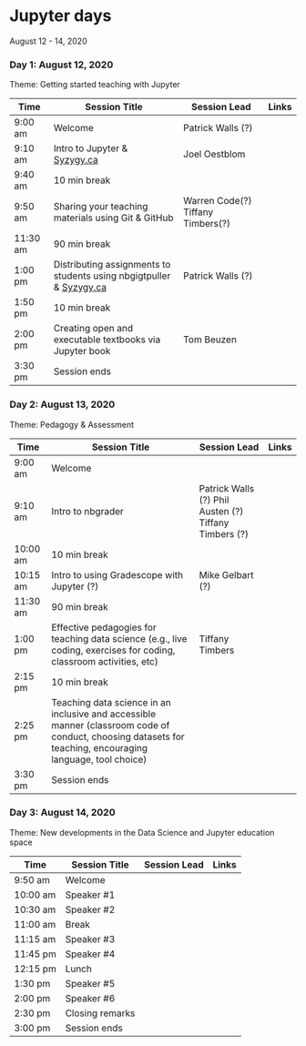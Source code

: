 # Jupyter days

August 12 - 14, 2020


### Day 1: August 12, 2020
Theme: Getting started teaching with Jupyter

| Time | Session Title | Session Lead | Links |
|------|---------------|--------------|-------|
| 9:00 am | Welcome | Patrick Walls (?) |  |
| 9:10 am | Intro to Jupyter & [Syzygy.ca](https://ubc.syzygy.ca/) | Joel Oestblom | |
| 9:40 am | 10 min break | | |
| 9:50 am | Sharing your teaching materials using Git & GitHub | Warren Code(?) Tiffany Timbers(?) | |
| 11:30 am | 90 min break | | | 
| 1:00 pm | Distributing assignments to students using nbgigtpuller & [Syzygy.ca](https://ubc.syzygy.ca/) | Patrick Walls (?) | |
| 1:50 pm | 10 min break | | |
| 2:00 pm | Creating open and executable textbooks via Jupyter book | Tom Beuzen | |
| 3:30 pm | Session ends | | |

### Day 2: August 13, 2020
Theme: Pedagogy & Assessment

| Time | Session Title | Session Lead | Links |
|------|---------------|--------------|-------|
| 9:00 am | Welcome |  |  |
| 9:10 am | Intro to nbgrader | Patrick Walls (?) Phil Austen (?) Tiffany Timbers (?) | |
| 10:00 am | 10 min break | | |
| 10:15 am | Intro to using Gradescope with Jupyter (?) | Mike Gelbart (?) | |
| 11:30 am | 90 min break | | | 
| 1:00 pm | Effective pedagogies for teaching data science (e.g., live coding, exercises for coding, classroom activities, etc) | Tiffany Timbers | |
| 2:15 pm | 10 min break | | |
| 2:25 pm | Teaching data science in an inclusive and accessible manner (classroom code of conduct, choosing datasets for teaching, encouraging language, tool choice) |  | |
| 3:30 pm | Session ends | | |

### Day 3: August 14, 2020
Theme: New developments in the Data Science and Jupyter education space

| Time | Session Title | Session Lead | Links |
|------|---------------|--------------|-------|
| 9:50 am | Welcome |  |  |
| 10:00 am | Speaker #1 |  |  |
| 10:30 am | Speaker #2 |  |  |
| 11:00 am | Break | | |
| 11:15 am | Speaker #3 |  |  |
| 11:45 pm | Speaker #4 |  |  |
| 12:15 pm | Lunch | | |
| 1:30 pm | Speaker #5 |  |  |
| 2:00 pm | Speaker #6 |  |  |
| 2:30 pm | Closing remarks | | |
| 3:00 pm | Session ends | | |
